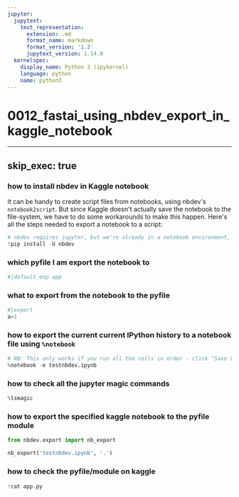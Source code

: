 ```yaml
---
jupyter:
  jupytext:
    text_representation:
      extension: .md
      format_name: markdown
      format_version: '1.3'
      jupytext_version: 1.14.0
  kernelspec:
    display_name: Python 3 (ipykernel)
    language: python
    name: python3
---
```


# 0012_fastai_using_nbdev_export_in_kaggle_notebook

<!-- #raw -->
---
skip_exec: true
---
<!-- #endraw -->

### how to install nbdev in Kaggle notebook


It can be handy to create script files from notebooks, using nbdev's `notebook2script`. But since Kaggle doesn't actually save the notebook to the file-system, we have to do some workarounds to make this happen. Here's all the steps needed to export a notebook to a script:

```python
# nbdev requires jupyter, but we're already in a notebook environment, so we can install without dependencies
!pip install -U nbdev
```

### which pyfile I am export the notebook to

```python
#|default_exp app
```

### what to export from the notebook to the pyfile 

```python
#|export
a=1
```

### how to export the current current IPython history to a notebook file using `%notebook`

```python
# NB: This only works if you run all the cells in order - click "Save Version" to do this automatically
%notebook -e testnbdev.ipynb
```

### how to check all the jupyter magic commands

```python
%lsmagic
```

### how to export the specified kaggle notebook to the pyfile module

```python
from nbdev.export import nb_export
```

```python
nb_export('testnbdev.ipynb', '.')
```

### how to check the pyfile/module on kaggle

```python
!cat app.py
```
